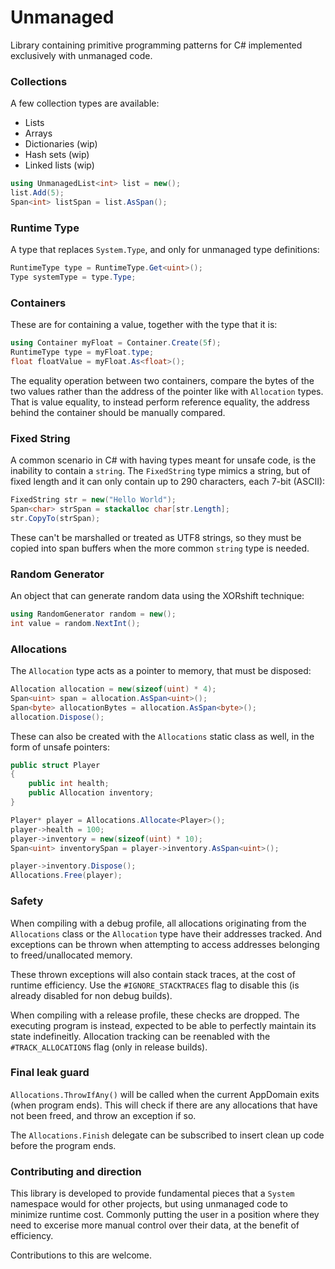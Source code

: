 # Unmanaged
Library containing primitive programming patterns for C# implemented exclusively with unmanaged code.

### Collections
A few collection types are available:
- Lists
- Arrays
- Dictionaries (wip)
- Hash sets (wip)
- Linked lists (wip)
```cs
using UnmanagedList<int> list = new();
list.Add(5);
Span<int> listSpan = list.AsSpan();
```

### Runtime Type
A type that replaces `System.Type`, and only for unmanaged type definitions:
```cs
RuntimeType type = RuntimeType.Get<uint>();
Type systemType = type.Type;
```

### Containers
These are for containing a value, together with the type that it is:
```cs
using Container myFloat = Container.Create(5f);
RuntimeType type = myFloat.type;
float floatValue = myFloat.As<float>();
```

The equality operation between two containers, compare the bytes of the two values rather than the
address of the pointer like with `Allocation` types. That is value equality, to instead perform reference
equality, the address behind the container should be manually compared.

### Fixed String
A common scenario in C# with having types meant for unsafe code, is the inability to contain a `string`.
The `FixedString` type mimics a string, but of fixed length and it can only contain up to 290 characters, each 7-bit (ASCII):
```cs
FixedString str = new("Hello World");
Span<char> strSpan = stackalloc char[str.Length];
str.CopyTo(strSpan);
```

These can't be marshalled or treated as UTF8 strings, so they must be copied into span buffers when
the more common `string` type is needed.

### Random Generator
An object that can generate random data using the XORshift technique:
```cs
using RandomGenerator random = new();
int value = random.NextInt();
```

### Allocations
The `Allocation` type acts as a pointer to memory, that must be disposed:
```cs
Allocation allocation = new(sizeof(uint) * 4);
Span<uint> span = allocation.AsSpan<uint>();
Span<byte> allocationBytes = allocation.AsSpan<byte>();
allocation.Dispose();
```
These can also be created with the `Allocations` static class as well, in the form of unsafe pointers:
```cs
public struct Player 
{
    public int health;
    public Allocation inventory;
}

Player* player = Allocations.Allocate<Player>();
player->health = 100;
player->inventory = new(sizeof(uint) * 10);
Span<uint> inventorySpan = player->inventory.AsSpan<uint>();

player->inventory.Dispose();
Allocations.Free(player);
```

### Safety
When compiling with a debug profile, all allocations originating from the `Allocations`
class or the `Allocation` type have their addresses tracked. And exceptions can
be thrown when attempting to access addresses belonging to freed/unallocated memory.

These thrown exceptions will also contain stack traces, at the cost of runtime efficiency.
Use the `#IGNORE_STACKTRACES` flag to disable this (is already disabled for non debug builds).

When compiling with a release profile, these checks are dropped. The executing program
is instead, expected to be able to perfectly maintain its state indefineitly. Allocation
tracking can be reenabled with the `#TRACK_ALLOCATIONS` flag (only in release builds).

### Final leak guard
`Allocations.ThrowIfAny()` will be called when the current AppDomain exits (when program ends).
This will check if there are any allocations that have not been freed, and throw an exception if so.

The `Allocations.Finish` delegate can be subscribed to insert clean up code before the program ends.

### Contributing and direction
This library is developed to provide fundamental pieces that a `System` namespace would
for other projects, but using unmanaged code to minimize runtime cost. Commonly putting the user in a position
where they need to excerise more manual control over their data, at the benefit of efficiency.

Contributions to this are welcome.
